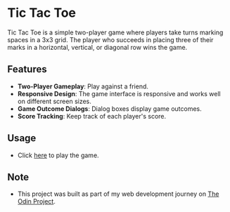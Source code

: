 # Tic Tac Toe

Tic Tac Toe is a simple two-player game where players take turns marking spaces in a 3x3 grid. The player who succeeds in placing three of their marks in a horizontal, vertical, or diagonal row wins the game.

## Features

- **Two-Player Gameplay**: Play against a friend.
- **Responsive Design**: The game interface is responsive and works well on different screen sizes.
- **Game Outcome Dialogs**: Dialog boxes display game outcomes.
- **Score Tracking**: Keep track of each player's score.

## Usage
- Click [here](https://gideon-d-adeti.github.io/tic-tac-toe/) to play the game.

## Note
- This project was built as part of my web development journey on [The Odin Project](https://theodinproject.com/).